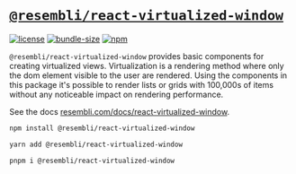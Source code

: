 # [`@resembli/react-virtualized-window`](./packages/react-virtualized-window/)

[![license](https://img.shields.io/github/license/Resembli/ui?style=flat&colorA=000000&colorB=000000)](./LICENSE)
[![bundle-size](https://img.shields.io/bundlephobia/minzip/@resembli/react-virtualized-window?style=flat&colorA=000000&colorB=000000)](https://bundlephobia.com/package/@resembli/react-virtualized-window)
[![npm](https://img.shields.io/npm/v/@resembli/react-virtualized-window?style=flat&colorA=000000&colorB=000000)](https://www.npmjs.com/package/@resembli/react-virtualized-window)

`@resembli/react-virtualized-window` provides basic components for creating virtualized views. Virtualization is a rendering method
where only the dom element visible to the user are rendered. Using the components in this package it's possible to render lists or
grids with 100,000s of items without any noticeable impact on rendering performance.

See the docs [resembli.com/docs/react-virtualized-window](https://www.resembli.com/docs/react-virtualized-window/).

```sh
npm install @resembli/react-virtualized-window
```

```sh
yarn add @resembli/react-virtualized-window
```

```sh
pnpm i @resembli/react-virtualized-window
```
